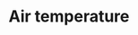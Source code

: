 ---
title: Air temperature
longTitle: 'Air temperature'
tags:
- gccommon
narrowerTerm:
- "[[Temperature]]"
relatedTerm:
- "[[Greenhouse effect Global warming Weather]]"
use:
- "[[Atmospheric temperature]]"
---